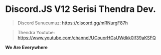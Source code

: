 # Discord.JS V12 Serisi Thendra Dev.

> Discord Sunucumuz: https://discord.gg/mRNurgF87h

> Thendra Youtube: https://www.youtube.com/channel/UCouorHGsUWdkk0lf39aKSFQ

**We Are Everywhere**
